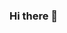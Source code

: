 ### Hi there 👋

<!--
**maribelcmatos/maribelcmatos** is a ✨ _special_ ✨ repository because its `README.md` (this file) appears on your GitHub profile.

Here are some ideas to get you started:

- 🔭 I’m currently working on making a master website to host all of my projects.
- 🌱 I’m currently learning discrete math.
- 👯 I’m looking to collaborate on ...
- 🤔 I’m looking for help with ...
- 💬 Ask me about ...
- 📫 How to reach me: contact@maribelcmatos.dev or maribelcmatos@gmail.com
- 😄 Pronouns: ...
- ⚡ Fun fact: ...
-->

